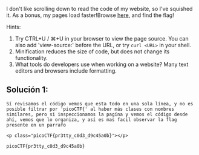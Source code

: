 I don't like scrolling down to read the code of my website, so I've squished it. As a bonus, my pages load faster!Browse [here](http://titan.picoctf.net:62217/), and find the flag!

Hints:
1. Try CTRL+U / ⌘+U in your browser to view the page source. You can also add 'view-source:' before the URL, or try `curl <URL>` in your shell.
2. Minification reduces the size of code, but does not change its functionality.
3. What tools do developers use when working on a website? Many text editors and browsers include formatting.
## Solución 1:

```
Sí revisamos el código vemos que esta todo en una sola línea, y no es posible filtrar por 'picoCTF{' al haber más clases con nombres similares, pero si inspeccionamos la pagína y vemos el código desde ahí, vemos que lo organiza, y así es mas facil observar la flag presente en un parrafo

<p class="picoCTF{pr3tty_c0d3_d9c45a0b}"></p>

picoCTF{pr3tty_c0d3_d9c45a0b}
```